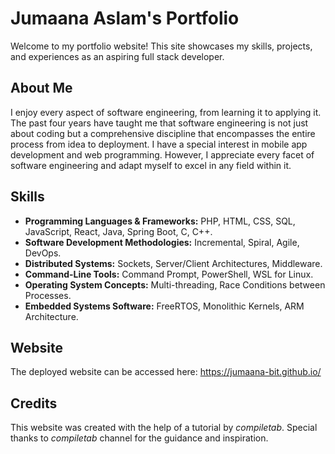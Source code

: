 # Jumaana Aslam's Portfolio #

Welcome to my portfolio website! This site showcases my skills, projects, and experiences as an aspiring full stack developer.

## About Me

I enjoy every aspect of software engineering, from learning it to applying it. The past four years have taught me that software engineering is not just about coding but a comprehensive discipline that encompasses the entire process from idea to deployment. I have a special interest in mobile app development and web programming. However, I appreciate every facet of software engineering and adapt myself to excel in any field within it.

## Skills

* __Programming Languages & Frameworks:__ PHP, HTML, CSS, SQL, JavaScript, React, Java, Spring Boot, C, C++.
* __Software Development Methodologies:__ Incremental, Spiral, Agile, DevOps.
* __Distributed Systems:__ Sockets, Server/Client Architectures, Middleware.
* __Command-Line Tools:__ Command Prompt, PowerShell, WSL for Linux.
* __Operating System Concepts:__ Multi-threading, Race Conditions between Processes.
* __Embedded Systems Software:__ FreeRTOS, Monolithic Kernels, ARM Architecture.

## Website

The deployed website can be accessed here: https://jumaana-bit.github.io/

## Credits
This website was created with the help of a tutorial by *compiletab*. Special thanks to _compiletab_ channel for the guidance and inspiration.
